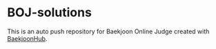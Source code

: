 # BOJ-solutions
This is an auto push repository for Baekjoon Online Judge created with [BaekjoonHub](https://github.com/BaekjoonHub/BaekjoonHub).

